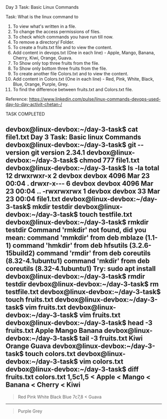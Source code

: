 Day 3 Task: Basic Linux Commands

Task: What is the linux command to

1. To view what's written in a file.
2. To change the access permissions of files.
3. To check which commands you have run till now.
4. To remove a directory/ Folder.
5. To create a fruits.txt file and to view the content.
6. Add content in devops.txt (One in each line) - Apple, Mango, Banana, Cherry, Kiwi, Orange, Guava.
7. To Show only top three fruits from the file.
8. To Show only bottom three fruits from the file.
9. To create another file Colors.txt and to view the content.
10. Add content in Colors.txt (One in each line) - Red, Pink, White, Black, Blue, Orange, Purple, Grey.
11. To find the difference between fruits.txt and Colors.txt file.


Reference: https://www.linkedin.com/pulse/linux-commands-devops-used-day-to-day-activit-chetan-/



TASK COMPLETED

devbox@linux-devbox:~/day-3-task$ cat file1.txt 
Day 3 Task: Basic linux Commands
devbox@linux-devbox:~/day-3-task$ git --version
git version 2.34.1
devbox@linux-devbox:~/day-3-task$ chmod 777 file1.txt
devbox@linux-devbox:~/day-3-task$ ls -la
total 12
drwxrwxr-x 2 devbox devbox 4096 Mar 23 00:04 .
drwxr-x--- 6 devbox devbox 4096 Mar 23 00:04 ..
-rwxrwxrwx 1 devbox devbox   33 Mar 23 00:04 file1.txt
devbox@linux-devbox:~/day-3-task$ mkdir testdir
devbox@linux-devbox:~/day-3-task$ touch testfile.txt
devbox@linux-devbox:~/day-3-task$ rmkdir testdir
Command 'rmkdir' not found, did you mean:
  command 'mmkdir' from deb mblaze (1.1-1)
  command 'hmkdir' from deb hfsutils (3.2.6-15build2)
  command 'rmdir' from deb coreutils (8.32-4.1ubuntu1)
  command 'mkdir' from deb coreutils (8.32-4.1ubuntu1)
Try: sudo apt install <deb name>
devbox@linux-devbox:~/day-3-task$ rmdir testdir
devbox@linux-devbox:~/day-3-task$ rm testfile.txt 
devbox@linux-devbox:~/day-3-task$ touch fruits.txt
devbox@linux-devbox:~/day-3-task$ vim fruits.txt
devbox@linux-devbox:~/day-3-task$ vim fruits.txt
devbox@linux-devbox:~/day-3-task$ head -3 fruits.txt 
Apple
Mango
Banana
devbox@linux-devbox:~/day-3-task$ tail -3 fruits.txt 
Kiwi
Orange
Guava
devbox@linux-devbox:~/day-3-task$ touch colors.txt
devbox@linux-devbox:~/day-3-task$ vim colors.txt 
devbox@linux-devbox:~/day-3-task$ diff fruits.txt colors.txt 
1,5c1,5
< Apple
< Mango
< Banana
< Cherry
< Kiwi
---
> Red
> Pink
> White
> Black
> Blue
7c7,8
< Guava
---
> Purple
> Grey
